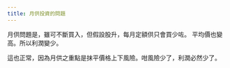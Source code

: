 ```yaml
---
title: 月供投資的問題
---
```


月供問題是，雖可不斷買入，但假設股升，每月定額供只會買少咗。 平均價也變高。所以利潤變少。

這也正常，因為月供之重點是抹平價格上下風險。咁風險少了，利潤必然少了。
